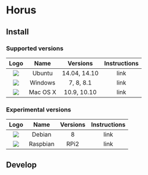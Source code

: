 # Horus


## Install

### Supported versions

| Logo              | Name     | Versions     | Instructions |
|:-----------------:|:--------:|:------------:|:------------:|
| ![][ubuntu-logo]  | Ubuntu   | 14.04, 14.10 | link         |
| ![][windows-logo] | Windows  | 7, 8, 8.1    | link         |
| ![][macosx-logo]  | Mac OS X | 10.9, 10.10  | link         |

### Experimental versions

| Logo               | Name      | Versions | Instructions |
|:------------------:|:---------:|:--------:|:------------:|
| ![][debian-logo]   | Debian    | 8        | link         |
| ![][raspbian-logo] | Raspbian  | RPi2     | link         |


## Develop



[ubuntu-logo]: doc/images/ubuntu.png
[windows-logo]: doc/images/windows.png
[macosx-logo]: doc/images/macosx.png
[debian-logo]: doc/images/debian.png
[raspbian-logo]: doc/images/raspbian.png